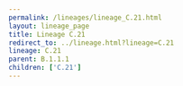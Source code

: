 ```yaml
---
permalink: /lineages/lineage_C.21.html
layout: lineage_page
title: Lineage C.21
redirect_to: ../lineage.html?lineage=C.21
lineage: C.21
parent: B.1.1.1
children: ['C.21']
---
```

